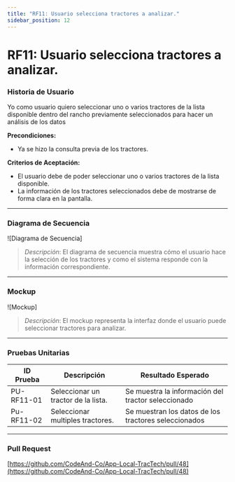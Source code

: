 ```yaml
---
title: "RF11: Usuario selecciona tractores a analizar."  
sidebar_position: 12
---
```


# RF11: Usuario selecciona tractores a analizar.

### Historia de Usuario

Yo como usuario quiero seleccionar uno o varios tractores de la lista disponible dentro del rancho previamente seleccionados para hacer un análisis de los datos

  **Precondiciones:**
  - Ya se hizo la consulta previa de los tractores.

  **Criterios de Aceptación:**
  - El usuario debe de poder seleccionar uno o varios tractores de la lista disponible.
  - La información de los tractores seleccionados debe de mostrarse de forma clara en la pantalla.

---

### Diagrama de Secuencia

![Diagrama de Secuencia] 

> *Descripción*: El diagrama de secuencia muestra cómo el usuario hace la selección de los tractores y como el sistema responde con la información correspondiente.

---

### Mockup

![Mockup]

> *Descripción*: El mockup representa la interfaz donde el usuario puede seleccionar tractores para analizar.

---

### Pruebas Unitarias 
| ID Prueba | Descripción | Resultado Esperado |
|-----------|-------------|--------------------|
|PU-RF11-01|Seleccionar un tractor de la lista.|Se muestra la información del tractor seleccionado|
|Pu-RF11-02|Seleccionar multiples tractores.|Se muestran los datos de los tractores seleccionados|

---

### Pull Request

[https://github.com/CodeAnd-Co/App-Local-TracTech/pull/48](https://github.com/CodeAnd-Co/App-Local-TracTech/pull/48)
